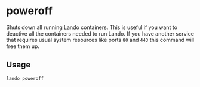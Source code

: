 poweroff
========

Shuts down all running Lando containers. This is useful if you want to deactive all the containers needed to run Lando. If you have another service that requires usual system resources like ports `80` and `443` this command will free them up.

Usage
-----

```bash
lando poweroff
```
